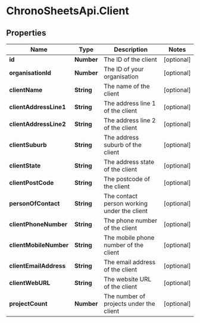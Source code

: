 # ChronoSheetsApi.Client

## Properties

Name | Type | Description | Notes
------------ | ------------- | ------------- | -------------
**id** | **Number** | The ID of the client | [optional] 
**organisationId** | **Number** | The ID of your organisation | [optional] 
**clientName** | **String** | The name of the client | [optional] 
**clientAddressLine1** | **String** | The address line 1 of the client | [optional] 
**clientAddressLine2** | **String** | The address line 2 of the client | [optional] 
**clientSuburb** | **String** | The address suburb of the client | [optional] 
**clientState** | **String** | The address state of the client | [optional] 
**clientPostCode** | **String** | The postcode of the client | [optional] 
**personOfContact** | **String** | The contact person working under the client | [optional] 
**clientPhoneNumber** | **String** | The phone number of the client | [optional] 
**clientMobileNumber** | **String** | The mobile phone number of the client | [optional] 
**clientEmailAddress** | **String** | The email address of the client | [optional] 
**clientWebURL** | **String** | The website URL of the client | [optional] 
**projectCount** | **Number** | The number of projects under the client | [optional] 


